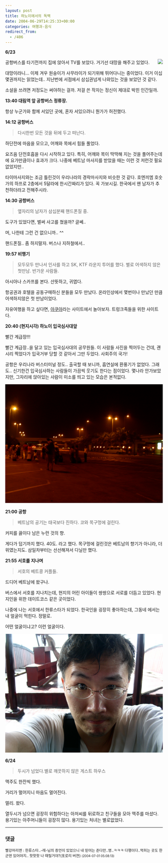 ```yaml
---
layout: post
title: 하노이에서의 독백
date: 2004-06-29T14:25:33+00:00
categories: 여행과-음식
redirect_from:
  - /406
---
```


<b>6/23</b>

<img src="http://jinto.pe.kr/wp-content/uploads/2004/06/PICT0474.jpg" align="right" />공항버스를 타기전까지 집에 앉아서 TV를 보았다. 거기선 대망을 해주고 있었다.

대망이라니... 이제 겨우 원숭이가 사무라이가 되기위해 뛰어다니는 중이었다. 이거 이십몇권까지는 읽었는데.. 지난번에 서점에서 삼십권넘게 나와있는 것을 보았던 것 같다.

소설을 쓰려면 저정도는 써야하는 걸까. 저걸 쓴 작자는 정신이 제대로 박힌 인간일까.

<b>13:40 대림역 앞 공항버스 정류장.</b>

항상 누군가와 함께 서있던 곳에, 혼자 서있으려니 뭔가가 허전했다.

<b>14:12 공항버스</b>

> 다시한번 모든 것을 뒤에 두고 떠난다.

하단전에 마음을 모으고, 어깨와 목에서 힘들 풀었다.

요즈음 단전호흡을 다시 시작하고 있다. 특히, 어깨와 목이 딱딱해 지는 것을 풀어주는데에 요가만큼이나 효과가 크다. 나중에 베트남 마사지를 받았을 때는 이런 것 저런것 필요없었지만..

타이마사지와는 조금 틀린것이 우리나라의 경락마사지와 비슷한 것 같다. 호엔끼엠 호숫가의 하프로 2층에서 5달라에 한시간짜리가 있다. 꼭 가보시길. 한국에서 왠 남자가 추천하더라고 전해주시라.

<b>14:30 공항버스</b>

> 옆자리의 남자가 삼십분째 핸드폰질 중.

도구가 있었다면, 벌써 사고를 쳤을까? 글쎄..

머, 나한테 그런 건 없으니까.. ^^

핸드폰질.. 좀 하지말자. 버스나 지하철에서..

<b>19:57 비행기</b>

> 모두모두 만나서 인사를 하고 SK, KTF 라운지 투어를 했다. 별로 어색하지 않은 첫만남. 반가운 사람들.

아시아나 스카프를 본다. 산뜻하고, 귀엽다.

항공권과 호텔을 공동구매하신 분들을 모두 만났다. 온라인상에서 몇번이나 만났던 만큼 어색하지않은 첫 만남이었다.

자유여행을 하고 싶다면, <a href="http://www.aq.co.kr" target="bb">아쿠아</a>라는 사이트에서 놀아보자. 트렁크족들을 위한 사이트다.

<b>20:40 (현지시각) 하노이 입국심사대앞</b>

빨간 계급장!!!

빨간 계급장..을 달고 있는 입국심사대의 공무원들. 이 사람들 사진을 찍어두는 건데, 괜시리 찍었다가 입국거부 당할 것 같아서 그만 두었다. 사회주의 국가!

공항은 우리나라 버스터미널 정도.. 출국할 때 보니까, 흡연실에 환풍기가 없었다. 그래도.. 신기한건 입국심사하는 사람들이 가끔씩 웃기도 한다는 점이었다. 몇나라 안가보았지만, 그자리에 앉아있는 사람이 미소를 띄고 있는 모습은 본적없다.

![ ](/assets/media/uploads_2004_06_PICT0475.jpg)

<b>21:00 공항</b>

> 베트남의 공기는 태국보다 진하다. 코와 목구멍에 걸린다.

커피를 끓이다 남은 누런 것의 향.

게다가 덥기까지 했다. 40도. 라고 했다. 목구멍에 걸린것은 베트남의 향기가 아니라, 더위였는지도. 삼일차부터는 선선해져서 다닐만 했다.

<b>21:55 서호를 지나며</b>

> 서호의 베트콩 커플들.

드디어 베트남에 왔구나.

버스에서 서호를 지나치는데, 현지의 어린 아이들이 쌍쌍으로 서로를 더듬고 있었다. 현지인을 위한 데이트코스 같은 곳이었다.

나중에 나는 서호에서 한류스타가 되었다. 한국인을 굉장히 좋아하는데, 그동네 에서는 내 얼굴이 먹힌다. 정말로.

어떤 얼굴이냐고? 이런 얼굴이다.

![ ](/assets/media/uploads_2004_06_PICT0588.jpg)

<b>6/24 </b>

> 두시가 넘었다.별로 깨끗하지 않은 게스트 하우스

맥주도 한잔씩 했다.

거리가 멀어지니 마음도 멀어진다.

멀리. 왔다.

열두시가 넘으면 굉장히 위험하다는 아저씨를 뒤로하고 친구들을 모아 맥주를 마셨다. 용기있는 아주머니들이 굉장히 많다. 용기있는 처녀는 별로없었다.

* * *

### 댓글



<!--- cmt:761 --->
<!--- mail: --->
<!--- parent:0 --->

<small class=comment>빨강머리앤 : 한류스타..-레-님의 증언이 있었으니 내 믿어는 준다만..영..ㅋㅋㅋ 다행이다..먹히는 곳도 한군덴 있어야지.. 핫핫핫 나 때릴거야?(포로리 버젼) <small>(2004-07-01 05:08:13)</small></small>

